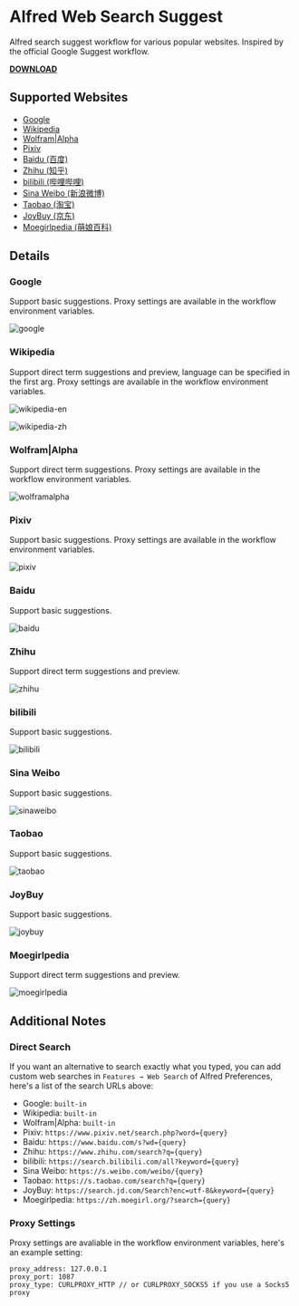# Alfred Web Search Suggest

Alfred search suggest workflow for various popular websites. Inspired by the official Google Suggest workflow.

[**DOWNLOAD**](https://github.com/AkikoZ/alfred-web-search-suggest/releases)

## Supported Websites

* [Google](#google)
* [Wikipedia](#wikipedia)
* [Wolfram|Alpha](#wolframalpha)
* [Pixiv](#pixiv)
* [Baidu (百度)](#baidu)
* [Zhihu (知乎)](#zhihu)
* [bilibili (哔哩哔哩)](#bilibili)
* [Sina Weibo (新浪微博)](#sina-weibo)
* [Taobao (淘宝)](#taobao)
* [JoyBuy (京东)](#joybuy)
* [Moegirlpedia (萌娘百科)](#moegirlpedia)

## Details

### Google

Support basic suggestions. Proxy settings are available in the workflow environment variables.

![google](screenshots/google.png)

### Wikipedia

Support direct term suggestions and preview, language can be specified in the first arg. Proxy settings are available in the workflow environment variables.

![wikipedia-en](screenshots/wikipedia-en.png)

![wikipedia-zh](screenshots/wikipedia-zh.png)

### Wolfram|Alpha

Support direct term suggestions. Proxy settings are available in the workflow environment variables.

![wolframalpha](screenshots/wolframalpha.png)

### Pixiv

Support basic suggestions. Proxy settings are available in the workflow environment variables.

![pixiv](screenshots/pixiv.png)

### Baidu

Support basic suggestions.

![baidu](screenshots/baidu.png)

### Zhihu

Support direct term suggestions and preview.

![zhihu](screenshots/zhihu.png)

### bilibili

Support basic suggestions.

![bilibili](screenshots/bilibili.png)

### Sina Weibo

Support basic suggestions.

![sinaweibo](screenshots/sinaweibo.png)

### Taobao

Support basic suggestions.

![taobao](screenshots/taobao.png)

### JoyBuy

Support basic suggestions.

![joybuy](screenshots/joybuy.png)

### Moegirlpedia

Support direct term suggestions and preview.

![moegirlpedia](screenshots/moegirlpedia.png)

## Additional Notes

### Direct Search

If you want an alternative to search exactly what you typed, you can add custom web searches in `Features → Web Search` of Alfred Preferences, here's a list of the search URLs above:

* Google: `built-in`
* Wikipedia: `built-in`
* Wolfram|Alpha: `built-in`
* Pixiv: `https://www.pixiv.net/search.php?word={query}`
* Baidu: `https://www.baidu.com/s?wd={query}`
* Zhihu: `https://www.zhihu.com/search?q={query}`
* bilibili: `https://search.bilibili.com/all?keyword={query}`
* Sina Weibo: `https://s.weibo.com/weibo/{query}`
* Taobao: `https://s.taobao.com/search?q={query}`
* JoyBuy: `https://search.jd.com/Search?enc=utf-8&keyword={query}`
* Moegirlpedia: `https://zh.moegirl.org/?search={query}`

### Proxy Settings

Proxy settings are avaliable in the workflow environment variables, here's an example setting:

```text
proxy_address: 127.0.0.1
proxy_port: 1087
proxy_type: CURLPROXY_HTTP // or CURLPROXY_SOCKS5 if you use a Socks5 proxy
```
